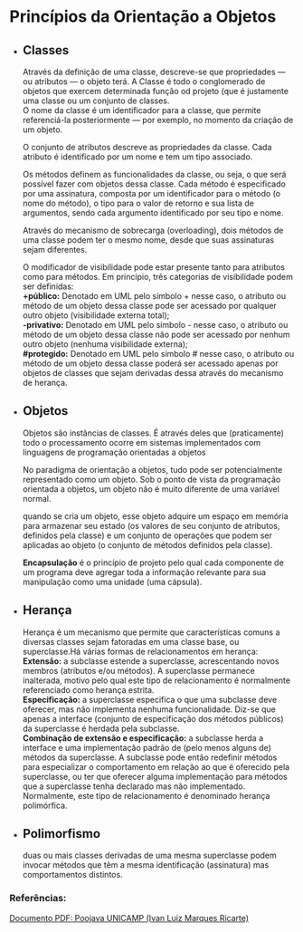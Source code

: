 <h1>Princípios da Orientação a Objetos</h1>
<ul>
	<li><h2>Classes</h2></li>
		<p>
			Através da definição de uma classe, descreve-se que propriedades — ou atributos — o objeto terá.
			A Classe é todo o conglomerado de objetos que exercem determinada função od projeto
			(que é justamente uma classe ou um conjunto de classes.<br>
			O nome da classe é um identificador para a classe, que permite referenciá-la posteriormente —
			por exemplo, no momento da criação de um objeto.
		</p>
		<p>
			O conjunto de atributos descreve as propriedades da classe. Cada atributo é identificado por
			um nome e tem um tipo associado.
		</p>
		<p>
			Os métodos definem as funcionalidades da classe, ou seja, o que será possível fazer com objetos
			dessa classe. Cada método é especificado por uma assinatura, composta por um identificador para
			o método (o nome do método), o tipo para o valor de retorno e sua lista de argumentos, sendo cada
			argumento identificado por seu tipo e nome.
		</p>
		<p>
			Através do mecanismo de sobrecarga (overloading), dois métodos de uma classe podem ter o
			mesmo nome, desde que suas assinaturas sejam diferentes.
		</p>
		<p>
			O modificador de visibilidade pode estar presente tanto para atributos como para métodos. Em
			princípio, três categorias de visibilidade podem ser definidas:<br>
			<b>+público:</b> Denotado em UML pelo símbolo + nesse caso, o atributo ou método de um objeto dessa
			classe pode ser acessado por qualquer outro objeto (visibilidade externa total);<br>
			<b>-privativo:</b> Denotado em UML pelo símbolo - nesse caso, o atributo ou método de um objeto dessa
			classe não pode ser acessado por nenhum outro objeto (nenhuma visibilidade externa);<br>
			<b>#protegido:</b> Denotado em UML pelo símbolo # nesse caso, o atributo ou método de um objeto dessa
			classe poderá ser acessado apenas por objetos de classes que sejam derivadas dessa através do
			mecanismo de herança.
		</p>
	<li><h2>Objetos</h2></li>
		<p>
			Objetos são instâncias de classes. É através deles que (praticamente) todo o processamento ocorre
			em sistemas implementados com linguagens de programação orientadas a objetos
		</p>
		<p>
			No paradigma de orientação a objetos, tudo pode ser potencialmente representado como um
			objeto. Sob o ponto de vista da programação orientada a objetos, um objeto não é muito diferente de
			uma variável normal.	
		</p>
		<p>
			quando se cria um objeto, esse objeto adquire um espaço em memória para
			armazenar seu estado (os valores de seu conjunto de atributos, definidos pela classe) e um conjunto
			de operações que podem ser aplicadas ao objeto (o conjunto de métodos definidos pela classe).
		</p>
		<p>
			<b>Encapsulação</b> é o princípio de projeto pelo qual cada componente de um programa deve agregar
			toda a informação relevante para sua manipulação como uma unidade (uma cápsula).
		</p>
	<li><h2>Herança</h2></li>
		<p>
			Herança é um mecanismo que permite que características comuns a diversas classes sejam fatoradas em uma classe base,
			ou superclasse.Há várias formas de relacionamentos em herança:<br>
			<b>Extensão:</b> a subclasse estende a superclasse, acrescentando novos membros (atributos e/ou métodos).
			A superclasse permanece inalterada, motivo pelo qual este tipo de relacionamento é
			normalmente referenciado como herança estrita.<br>
			<b>Especificação:</b> a superclasse especifica o que uma subclasse deve oferecer, mas não implementa nenhuma funcionalidade. Diz-se que apenas a 			interface (conjunto de especificação dos métodos públicos) da superclasse é herdada pela subclasse.<br>
			<b>Combinação de extensão e especificação:</b> a subclasse herda a interface e uma implementação padrão de (pelo menos alguns de) métodos da 				superclasse. A subclasse pode então redefinir métodos para especializar o comportamento em relação ao que é oferecido pela superclasse,
			ou ter que oferecer alguma implementação para métodos que a superclasse tenha declarado mas não implementado. Normalmente, este tipo de 			relacionamento é denominado herança polimórfica.
		</p>
	<li><h2>Polimorfismo</h2></li>
		<p>
			duas ou mais classes derivadas de uma mesma superclasse podem invocar métodos que têm a mesma identificação (assinatura)
			mas comportamentos distintos.
		</p>
</ul>

### Referências:
[Documento PDF: Poojava UNICAMP (Ivan Luiz Marques Ricarte)](https://www.dca.fee.unicamp.br/cursos/PooJava/Aulas/poojava.pdf "Documento PDF")
